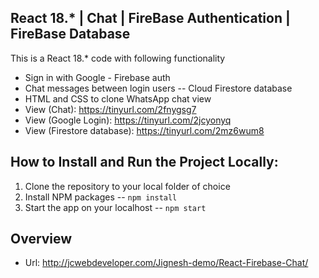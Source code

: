 ## React 18.* | Chat | FireBase Authentication | FireBase Database
This is a React 18.* code with following functionality

 - Sign in with Google - Firebase auth
 - Chat messages between login users -- Cloud Firestore database
 - HTML and CSS to clone WhatsApp chat view
 - View (Chat): https://tinyurl.com/2fnygsg7
 - View (Google Login): https://tinyurl.com/2jcyonyq
 - View (Firestore database): https://tinyurl.com/2mz6wum8

## How to Install and Run the Project Locally:
1. Clone the repository to your local folder of choice
2. Install NPM packages -- `npm install`
3. Start the app on your localhost -- `npm start`

 ## Overview 

 - Url: http://jcwebdeveloper.com/Jignesh-demo/React-Firebase-Chat/ 

